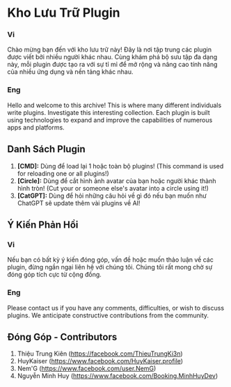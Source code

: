 # Kho Lưu Trữ Plugin
### Vi
Chào mừng bạn đến với kho lưu trữ này! Đây là nơi tập trung các plugin được viết bởi nhiều người khác nhau. Cùng khám phá bộ sưu tập đa dạng này, mỗi plugin được tạo ra với sự tỉ mỉ để mở rộng và nâng cao tính năng của nhiều ứng dụng và nền tảng khác nhau.
### Eng
Hello and welcome to this archive! This is where many different individuals write plugins. Investigate this interesting collection. Each plugin is built using technologies to expand and improve the capabilities of numerous apps and platforms.

## Danh Sách Plugin

1. **[CMD]:** Dùng để load lại 1 hoặc toàn bộ plugins! (This command is used for reloading one or all plugins!)
2. **[Circle]:** Dùng để cắt hình ảnh avatar của bạn hoặc người khác thành hình tròn! (Cut your or someone else's avatar into a circle using it!)
3. **[CatGPT]:** Dùng để hỏi những câu hỏi về gì đó nếu bạn muốn như ChatGPT sẽ update thêm vài plugins về AI!

## Ý Kiến Phản Hồi
### Vi
Nếu bạn có bất kỳ ý kiến đóng góp, vấn đề hoặc muốn thảo luận về các plugin, đừng ngần ngại liên hệ với chúng tôi. Chúng tôi rất mong chờ sự đóng góp tích cực từ cộng đồng.
### Eng
Please contact us if you have any comments, difficulties, or wish to discuss plugins. We anticipate constructive contributions from the community.

## Đóng Góp - Contributors

1. Thiệu Trung Kiên (https://facebook.com/ThieuTrungKi3n)
2. HuyKaiser (https://www.facebook.com/HuyKaiser.profile)
3. Nem'G (https://www.facebook.com/user.NemG)
4. Nguyễn Minh Huy (https://www.facebook.com/Booking.MinhHuyDev)
